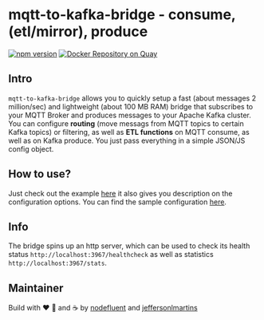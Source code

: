 # mqtt-to-kafka-bridge - consume, (etl/mirror), produce

[![npm version](https://badge.fury.io/js/mqtt-to-kafka-bridge.svg)](https://badge.fury.io/js/mqtt-to-kafka-bridge)
[![Docker Repository on Quay](https://quay.io/repository/nodefluent/mqtt-to-kafka-bridge/status "Docker Repository on Quay")](https://quay.io/repository/nodefluent/mqtt-to-kafka-bridge)

## Intro

`mqtt-to-kafka-bridge` allows you to quickly setup a fast (about messages 2 million/sec) and lightweight (about 100 MB RAM)
bridge that subscribes to your MQTT Broker and produces messages to your Apache Kafka cluster.
You can configure **routing** (move messags from MQTT topics to certain Kafka topics) or filtering, as well as **ETL functions**
on MQTT consume, as well as on Kafka produce. You just pass everything in a simple JSON/JS config object.

## How to use?

Just check out the example [here](example/sample.js) it also gives you description on the configuration options.
You can find the sample configuration [here](example/config.js).

## Info

The bridge spins up an http server, which can be used to check its health status `http://localhost:3967/healthcheck` as well as statistics `http://localhost:3967/stats`.

## Maintainer

Build with :heart: :pizza: and :coffee: by [nodefluent](https://github.com/nodefluent) and [jeffersonlmartins](https://github.com/jlmartins-sf)
